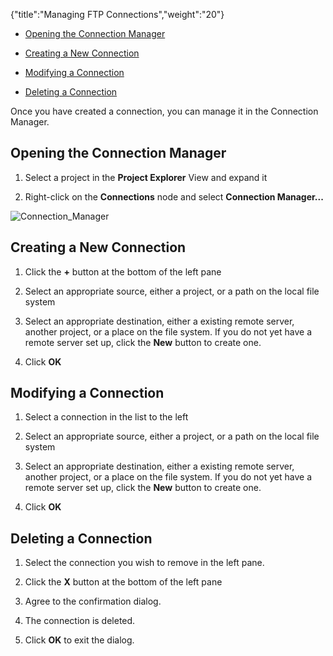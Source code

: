 {"title":"Managing FTP Connections","weight":"20"} 

*   [Opening the Connection Manager](#OpeningtheConnectionManager)
    
*   [Creating a New Connection](#CreatingaNewConnection)
    
*   [Modifying a Connection](#ModifyingaConnection)
    
*   [Deleting a Connection](#DeletingaConnection)
    

Once you have created a connection, you can manage it in the Connection Manager.

## Opening the Connection Manager

1.  Select a project in the **Project Explorer** View and expand it
    
2.  Right-click on the **Connections** node and select **Connection Manager...**
    

![Connection_Manager](/Images/appc/download/attachments/30083202/Connection_Manager.png)

## Creating a New Connection

1.  Click the **+** button at the bottom of the left pane
    
2.  Select an appropriate source, either a project, or a path on the local file system
    
3.  Select an appropriate destination, either a existing remote server, another project, or a place on the file system. If you do not yet have a remote server set up, click the **New** button to create one.
    
4.  Click **OK**
    

## Modifying a Connection

1.  Select a connection in the list to the left
    
2.  Select an appropriate source, either a project, or a path on the local file system
    
3.  Select an appropriate destination, either a existing remote server, another project, or a place on the file system. If you do not yet have a remote server set up, click the **New** button to create one.
    
4.  Click **OK**
    

## Deleting a Connection

1.  Select the connection you wish to remove in the left pane.
    
2.  Click the **X** button at the bottom of the left pane
    
3.  Agree to the confirmation dialog.
    
4.  The connection is deleted.
    
5.  Click **OK** to exit the dialog.